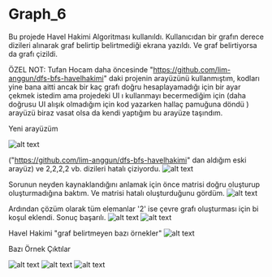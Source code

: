 # Graph_6
Bu projede Havel Hakimi Algoritması kullanıldı. Kullanıcıdan bir grafın derece dizileri alınarak graf belirtip belirtmediği ekrana yazıldı. Ve graf belirtiyorsa da grafı çizildi. 


ÖZEL NOT: Tufan Hocam daha öncesinde "https://github.com/lim-anggun/dfs-bfs-havelhakimi" daki projenin arayüzünü kullanmıştım, kodları yine bana aitti ancak bir kaç grafı doğru hesaplayamadığı için bir ayar çekmek istedim ama projedeki UI ı kullanmayı becermediğim için (daha doğrusu UI alışık olmadığım için kod yazarken hallaç pamuğuna döndü ) arayüzü biraz vasat olsa da kendi yaptığım bu arayüze taşındım. 

Yeni arayüzüm

![alt text](https://github.com/Kulac12/Graph_6/blob/master/Graph_foto/ilk%20aray%C3%BCz.PNG)

("https://github.com/lim-anggun/dfs-bfs-havelhakimi" dan aldığım eski arayüz) ve 2,2,2,2 vb. dizileri hatalı çiziyordu. 
![alt text](https://github.com/Kulac12/Graph_6/blob/master/Graph_foto/hh_i.PNG)

Sorunun neyden kaynaklandığını anlamak için önce matrisi doğru oluşturup oluşturmadığına baktım. Ve matrisi hatalı oluşturduğunu gördüm.
![alt text](https://github.com/Kulac12/Graph_6/blob/master/Graph_foto/hh_iii.PNG)

Ardından çözüm olarak tüm elemanlar '2' ise çevre grafı oluşturması için bi koşul eklendi. Sonuç başarılı.
![alt text](https://github.com/Kulac12/Graph_6/blob/master/Graph_foto/hh_cozim.PNG)
![alt text](https://github.com/Kulac12/Graph_6/blob/master/Graph_foto/hh_cozim2.PNG)

Havel Hakimi "graf belirtmeyen bazı örnekler"
![alt text](https://github.com/Kulac12/Graph_6/blob/master/Graph_foto/hh_cozim3.PNG)


Bazı Örnek Çıktılar

![alt text](https://github.com/Kulac12/Graph_6/blob/master/Graph_foto/hh_s1.PNG)
![alt text](https://github.com/Kulac12/Graph_6/blob/master/Graph_foto/hh_s.PNG)
![alt text](https://github.com/Kulac12/Graph_6/blob/master/Graph_foto/hh_iiii.PNG)

